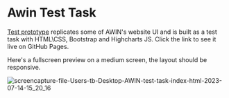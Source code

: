 # Awin Test Task

[Test prototype](https://anurodov.github.io/awin_testtask/) replicates some of AWIN's website UI and is built as a test task with HTML\CSS, Bootstrap and Highcharts JS. Click the link to see it live on GitHub Pages.

Here's a fullscreen preview on a medium screen, the layout should be responsive.

![screencapture-file-Users-tb-Desktop-AWIN-test-task-index-html-2023-07-14-15_20_16](https://github.com/anurodov/awin_testtask/assets/25494321/0e385669-52a9-4f84-9b0d-8d6616078a5b)
